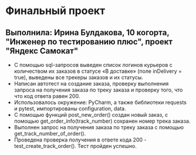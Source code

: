 ﻿# Финальный проект
## Выполнила: Ирина Булдакова, 10 когорта, "Инженер по тестированию плюс", проект "Яндекс Самокат"
- С помощью sql-запросов выведен список логинов курьеров с количеством их заказов в статусе «В доставке» (поле inDelivery = true), выведены все трекеры заказов и их статусы.
- Написан автотест на создание заказа, проверку выполнения запроса на получения заказа по треку заказа и проверку того, что что код ответа равен 200.
- Использовалось окружение: PyCharm, а также библиотеки requests и pytest, импортированы configuration, data.
- С помощью функций post_new_order() создан новый заказ, с помощью get_order_info(track_number) сохранен номер трека заказа.
- Выполнен запрос на получения заказа по треку заказа с помощью get_track_number_of_order().
- Проведена проверка получения в ответе кода 200 - test_create_track_order(). Тест пройден успешно.